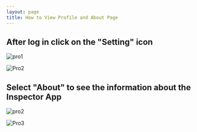 ```yaml
---
layout: page
title: How to View Profile and About Page
---
```


## **After log in click on the "Setting" icon**


![pro1](https://user-images.githubusercontent.com/81990744/114576009-bdc03200-9c48-11eb-98ee-059cb3c951f4.png)

![Pro2](https://user-images.githubusercontent.com/81990744/114576055-ca448a80-9c48-11eb-87c7-d4a9e89a2f8c.png)


## **Select "About" to see the information about the Inspector App**


![pro2](https://user-images.githubusercontent.com/81990744/114630603-f97aec00-9c88-11eb-8808-b029ab434197.png)

![Pro3](https://user-images.githubusercontent.com/81990744/114576080-ce70a800-9c48-11eb-9b3e-2db9b37ce1d0.png)

